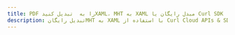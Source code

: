 ---title: PDF را به  تبدیل کنیدXAML، MHT به XAML مبدل رایگان یا Curl SDKdescription: تبدیل رایگانMHT به XAML با استفاده از Curl Cloud APIs & SDK همچنین اسناد PDF را در Cloud ایجاد، ویرایش و رندر کنید.---